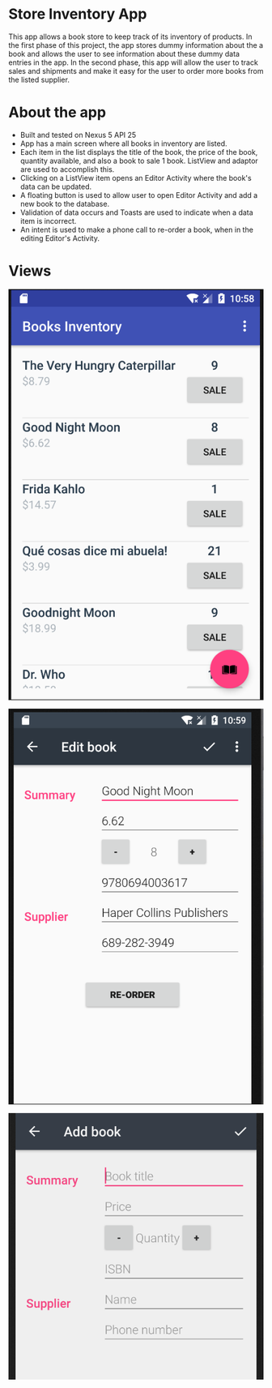 # Store Inventory App

This app allows a book store to keep track of its inventory of products. In the first phase of this project, the app stores dummy information about the a book and allows the user to see information about these dummy data entries in the app. In the second phase, this app will allow the user to track sales and shipments and make it easy for the user to order more books from the listed supplier.

# About the app
 
- Built and tested on Nexus 5 API 25
- App has a main screen where all books in inventory are listed. 
- Each item in the list displays the title of the book, the price of the book, quantity available, and also a book to sale 1 book. ListView and adaptor are used to accomplish this.
- Clicking on a ListView item opens an Editor Activity where the book's data can be updated.
- A floating button is used to allow user to open Editor Activity and add a new book to the database.
- Validation of data occurs and Toasts are used to indicate when a data item is incorrect.
- An intent is used to make a phone call to re-order a book, when in the editing Editor's Activity.

 # Views
 
 ![main_screen](app/src/main/res/drawable/main_screen.png)

 ![edit_book_screen](app/src/main/res/drawable/edit_book_screen.png)


 ![add_book_screen](app/src/main/res/drawable/add_book_screen.png)


